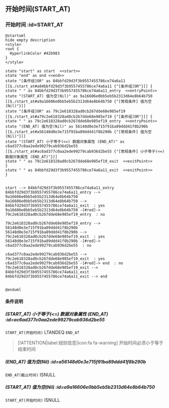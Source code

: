 ## 开始时间(START_AT) <!-- {docsify-ignore-all} -->

   

### 开始时间 :id=START_AT

```plantuml
@startuml
hide empty description
<style>
root {
  HyperlinkColor #42b983
}
</style>

state "start" as start  <<start>>
state "end" as end <<end>>
state "[条件组]OR" as 84bbfd29d3f3b9557455786ce74a6a11 [[$./start_at#a84bbfd29d3f3b9557455786ce74a6a11 {"[条件组]OR"}]] {
state " " as 84bbfd29d3f3b9557455786ce74a6a11_entry  <<entryPoint>>
state "(START_AT) 值为空(Nil)" as 9a16606e0bb5eb5b2313d64e8b64b750 [[$./start_at#a9a16606e0bb5eb5b2313d64e8b64b750 {"[常规条件] 值为空(Nil)"}]]
state "[条件组]OR" as 79c2e618328ad0cb267dde68e985ef19 [[$./start_at#a79c2e618328ad0cb267dde68e985ef19 {"[条件组]OR"}]] {
state " " as 79c2e618328ad0cb267dde68e985ef19_entry  <<entryPoint>>
state "(END_AT) 值为空(Nil)" as 56148d0e3e715f91ba89ddd41f8b290b [[$./start_at#a56148d0e3e715f91ba89ddd41f8b290b {"[常规条件] 值为空(Nil)"}]]
state "(START_AT) 小于等于(<=) 数据对象属性 (END_AT)" as c6ad377c0aa2ede99279cab936d2be55 [[$./start_at#ac6ad377c0aa2ede99279cab936d2be55 {"[常规条件] 小于等于(<=) 数据对象属性 (END_AT)"}]]
state " " as 79c2e618328ad0cb267dde68e985ef19_exit  <<exitPoint>>
}
state " " as 84bbfd29d3f3b9557455786ce74a6a11_exit  <<exitPoint>>
}


start --> 84bbfd29d3f3b9557455786ce74a6a11_entry 
84bbfd29d3f3b9557455786ce74a6a11_entry --> 9a16606e0bb5eb5b2313d64e8b64b750 
9a16606e0bb5eb5b2313d64e8b64b750 --> 84bbfd29d3f3b9557455786ce74a6a11_exit  : yes
9a16606e0bb5eb5b2313d64e8b64b750 -[#red]-> 79c2e618328ad0cb267dde68e985ef19_entry  : no

79c2e618328ad0cb267dde68e985ef19_entry --> 56148d0e3e715f91ba89ddd41f8b290b 
56148d0e3e715f91ba89ddd41f8b290b --> 79c2e618328ad0cb267dde68e985ef19_exit  : yes
56148d0e3e715f91ba89ddd41f8b290b -[#red]-> c6ad377c0aa2ede99279cab936d2be55  : no

c6ad377c0aa2ede99279cab936d2be55 --> 79c2e618328ad0cb267dde68e985ef19_exit  : yes
c6ad377c0aa2ede99279cab936d2be55 -[#red]-> end  : no
79c2e618328ad0cb267dde68e985ef19_exit --> 84bbfd29d3f3b9557455786ce74a6a11_exit 
84bbfd29d3f3b9557455786ce74a6a11_exit --> end 


@enduml
```

#### 条件说明

##### (START_AT) 小于等于(<=) 数据对象属性 (END_AT) :id=ac6ad377c0aa2ede99279cab936d2be55



`START_AT(开始时间)` LTANDEQ  `END_AT`

> [!ATTENTION|label:规则信息|icon:fa fa-warning]
> 开始时间必须小于等于结束时间


##### (END_AT) 值为空(Nil) :id=a56148d0e3e715f91ba89ddd41f8b290b



`END_AT(截止时间)` ISNULL 

##### (START_AT) 值为空(Nil) :id=a9a16606e0bb5eb5b2313d64e8b64b750



`START_AT(开始时间)` ISNULL 






